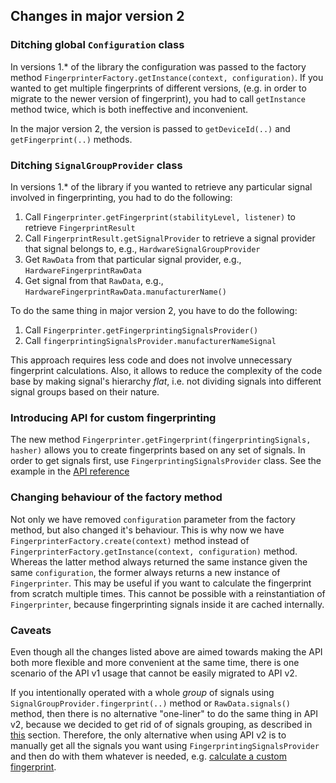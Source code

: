 ## Changes in major version 2

### Ditching global `Configuration` class
In versions 1.* of the library the configuration was passed to the factory method `FingerprinterFactory.getInstance(context, configuration)`.
If you wanted to get multiple fingerprints of different versions, (e.g. in order to migrate to the newer version of fingerprint), you had to call `getInstance` method twice, which is both ineffective and inconvenient.

In the major version 2, the version is passed to `getDeviceId(..)` and `getFingerprint(..)` methods.

### Ditching `SignalGroupProvider` class
In versions 1.* of the library if you wanted to retrieve any particular signal involved in fingerprinting, you had to do the following:
1. Call `Fingerprinter.getFingerprint(stabilityLevel, listener)` to retrieve `FingerprintResult`
2. Call  `FingerprintResult.getSignalProvider` to retrieve a signal provider that signal belongs to, e.g., `HardwareSignalGroupProvider`
3. Get `RawData` from that particular signal provider, e.g., `HardwareFingerprintRawData`
4. Get signal from that `RawData`, e.g., `HardwareFingerprintRawData.manufacturerName()`

To do the same thing in major version 2, you have to do the following:
1. Call `Fingerprinter.getFingerprintingSignalsProvider()`
2. Call `fingerprintingSignalsProvider.manufacturerNameSignal`

This approach requires less code and does not involve unnecessary fingerprint calculations.
Also, it allows to reduce the complexity of the code base by making signal's hierarchy *flat*, i.e. not dividing signals into different signal groups based on their nature.

### Introducing API for custom fingerprinting
The new method `Fingerprinter.getFingerprint(fingerprintingSignals, hasher)` allows you to create fingerprints based on any set of signals. In order to get signals first, use `FingerprintingSignalsProvider` class. See the example in the [API reference](https://github.com/fingerprintjs/fingerprintjs-android/blob/release/2.0.0/docs/api_reference.md#raw-signals-access-and-custom-fingerprinting)

### Changing behaviour of the factory method
Not only we have removed `configuration` parameter from the factory method, but also changed it's behaviour. This is why now we have `FingerprinterFactory.create(context)` method instead of `FingerprinterFactory.getInstance(context, configuration)` method.
Whereas the latter method always returned the same instance given the same `configuration`, the former always returns a new instance of `Fingerprinter`. This may be useful if you want to calculate the fingerprint from scratch multiple times. This cannot be possible with a reinstantiation of `Fingerprinter`, because fingerprinting signals inside it are cached internally.

### Caveats
Even though all the changes listed above are aimed towards making the API both more flexible and more convenient at the same time, there is one scenario of the API v1 usage that cannot be easily migrated to API v2.

If you intentionally operated with a whole *group* of signals using `SignalGroupProvider.fingerprint(..)` method or `RawData.signals()` method, then there is no alternative "one-liner" to do the same thing in API v2, because we decided to get rid of of signals grouping, as described in [this](#ditching-signalgroupprovider-class) section. Therefore, the only alternative when using API v2 is to manually get all the signals you want using `FingerprintingSignalsProvider` and then do with them whatever is needed, e.g. [calculate a custom fingerprint](#introducing-api-for-custom-fingerprinting).
